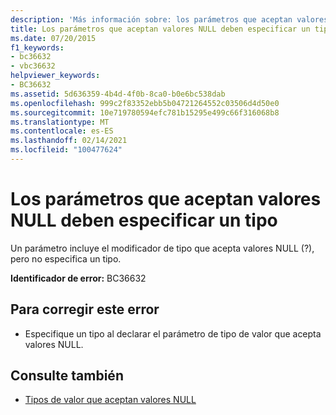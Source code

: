 ```yaml
---
description: 'Más información sobre: los parámetros que aceptan valores NULL deben especificar un tipo'
title: Los parámetros que aceptan valores NULL deben especificar un tipo
ms.date: 07/20/2015
f1_keywords:
- bc36632
- vbc36632
helpviewer_keywords:
- BC36632
ms.assetid: 5d636359-4b4d-4f0b-8ca0-b0e6bc538dab
ms.openlocfilehash: 999c2f83352ebb5b04721264552c03506d4d50e0
ms.sourcegitcommit: 10e719780594efc781b15295e499c66f316068b8
ms.translationtype: MT
ms.contentlocale: es-ES
ms.lasthandoff: 02/14/2021
ms.locfileid: "100477624"
---
```

# <a name="nullable-parameters-must-specify-a-type"></a>Los parámetros que aceptan valores NULL deben especificar un tipo

Un parámetro incluye el modificador de tipo que acepta valores NULL (?), pero no especifica un tipo.  
  
 **Identificador de error:** BC36632  
  
## <a name="to-correct-this-error"></a>Para corregir este error  
  
- Especifique un tipo al declarar el parámetro de tipo de valor que acepta valores NULL.  
  
## <a name="see-also"></a>Consulte también

- [Tipos de valor que aceptan valores NULL](../programming-guide/language-features/data-types/nullable-value-types.md)
